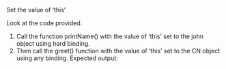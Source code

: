 Set the value of ‘this’

Look at the code provided.
1. Call the function printName() with the value of ‘this’ set to the john object using hard binding.
2. Then call the greet() function with the value of ‘this’ set to the CN object using any binding.
Expected output:
